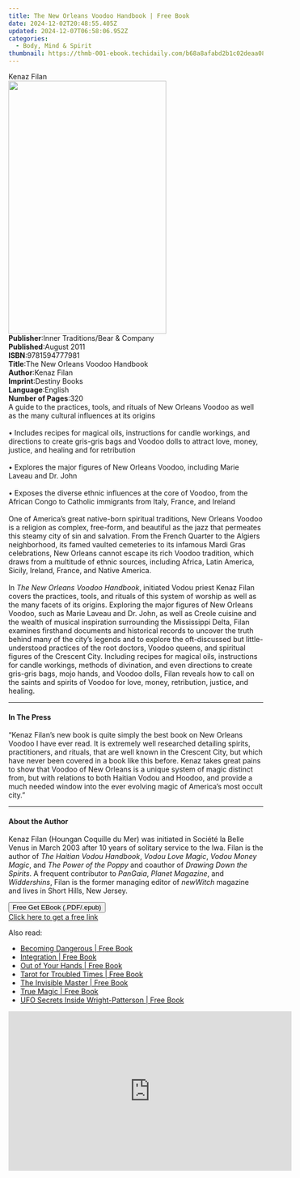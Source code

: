 ```yaml
---
title: The New Orleans Voodoo Handbook | Free Book
date: 2024-12-02T20:48:55.405Z
updated: 2024-12-07T06:58:06.952Z
categories:
  - Body, Mind & Spirit
thumbnail: https://thmb-001-ebook.techidaily.com/b68a8afabd2b1c02deaa0847a8d77f120cf0a6a080f8fe2d2746f8f456f85255.jpg
---
```

<main id="book-container">
  <div class="flex flex-col">
    <div class="book-brief flex-1 py-6 px-4 sm:p-6 md:py-10 md:px-8">
      <!-- brief-->
      <div class="book-brief-main">Kenaz Filan</div>
    </div>
    <div
      class="book-meta-info flex-1 grid gap-4 col-start-1 col-end-3 row-start-1 sm:mb-6 sm:grid-cols-4 lg:gap-6 lg:col-start-2 lg:row-end-6 lg:row-span-6 lg:mb-0"
    >
      <div
        class="book-meta-info-left place-content-center mt-4 p-4 text-sm leading-6 col-start-2 col-span-2 dark:text-slate-400"
      >
        <img
          class="w-full h-500 object-cover rounded-lg sm:h-255 sm:col-span-2 lg:col-span-full"
          src="https://img-001-ebook.techidaily.com/ce4e3b812092be0faf2982185a5782c4589e8098a19d20043fd77524fcf9f1ad.jpg"
          alt=""
          width="312"
          height="500"
        />
      </div>
      <div
        class="book-meta-info-right mt-2 col-start-1 row-start-2 col-span-3 self-center"
      >
        <!-- meta data  -->
        <div class="flex flex-col px-4 md:px-8">
          <div class="flex-1">
            <strong>Publisher</strong>:<span class="px-2"
              >Inner Traditions/Bear &amp; Company</span
            >
          </div>
          <div class="flex-1">
            <strong>Published</strong>:<span class="px-2">August 2011</span>
          </div>
          <div class="flex-1">
            <strong>ISBN</strong>:<span class="px-2">9781594777981</span>
          </div>
          <div class="flex-1">
            <strong>Title</strong>:<span class="px-2"
              >The New Orleans Voodoo Handbook</span
            >
          </div>
          <div class="flex-1">
            <strong>Author</strong>:<span class="px-2">Kenaz Filan</span>
          </div>
          <div class="flex-1">
            <strong>Imprint</strong>:<span class="px-2">Destiny Books</span>
          </div>
          <div class="flex-1">
            <strong>Language</strong>:<span class="px-2">English</span>
          </div>
          <div class="flex-1">
            <strong>Number of Pages</strong>:<span class="px-2">320</span>
          </div>
        </div>
      </div>
    </div>
    <div class="book-description flex-1 py-6 px-4 sm:p-6 md:py-10 md:px-8">
      <div class="book-description-main">
        <div accordion-content="" id="description">
          A guide to the practices, tools, and rituals of New Orleans Voodoo as
          well as the many cultural influences at its origins <br />
          <br />• Includes recipes for magical oils, instructions for candle
          workings, and directions to create gris-gris bags and Voodoo dolls to
          attract love, money, justice, and healing and for retribution <br />
          <br />• Explores the major figures of New Orleans Voodoo, including
          Marie Laveau and Dr. John <br />
          <br />• Exposes the diverse ethnic influences at the core of Voodoo,
          from the African Congo to Catholic immigrants from Italy, France, and
          Ireland <br />
          <br />One of America’s great native-born spiritual traditions, New
          Orleans Voodoo is a religion as complex, free-form, and beautiful as
          the jazz that permeates this steamy city of sin and salvation. From
          the French Quarter to the Algiers neighborhood, its famed vaulted
          cemeteries to its infamous Mardi Gras celebrations, New Orleans cannot
          escape its rich Voodoo tradition, which draws from a multitude of
          ethnic sources, including Africa, Latin America, Sicily, Ireland,
          France, and Native America. <br />
          <br />In <i>The New Orleans Voodoo Handbook</i>, initiated Vodou
          priest Kenaz Filan covers the practices, tools, and rituals of this
          system of worship as well as the many facets of its origins. Exploring
          the major figures of New Orleans Voodoo, such as Marie Laveau and Dr.
          John, as well as Creole cuisine and the wealth of musical inspiration
          surrounding the Mississippi Delta, Filan examines firsthand documents
          and historical records to uncover the truth behind many of the city’s
          legends and to explore the oft-discussed but little-understood
          practices of the root doctors, Voodoo queens, and spiritual figures of
          the Crescent City. Including recipes for magical oils, instructions
          for candle workings, methods of divination, and even directions to
          create gris-gris bags, mojo hands, and Voodoo dolls, Filan reveals how
          to call on the saints and spirits of Voodoo for love, money,
          retribution, justice, and healing.
        </div>
        <div class="accordion-fader"></div>
      </div>
    </div>
    <div class="book-excerpts flex-1 py-6 px-4 sm:p-6 md:py-10 md:px-8">
      <!-- excerpts-->
      <div class="book-excerpts-main">
        <hr />
        <h4 class="placeholder placeholder-heading">
          <span>In The Press</span>
        </h4>
        <p>
          “Kenaz Filan’s new book is quite simply the best book on New Orleans
          Voodoo I have ever read. It is extremely well researched detailing
          spirits, practitioners, and rituals, that are well known in the
          Crescent City, but which have never been covered in a book like this
          before. Kenaz takes great pains to show that Voodoo of New Orleans is
          a unique system of magic distinct from, but with relations to both
          Haitian Vodou and Hoodoo, and provide a much needed window into the
          ever evolving magic of America’s most occult city.”
        </p>
      </div>
    </div>
    <div class="book-about-author flex-1 py-6 px-4 sm:p-6 md:py-10 md:px-8">
      <!-- about author-->
      <div class="book-main-author-main">
        <hr />
        <h4 class="placeholder placeholder-heading">
          <span>About the Author</span>
        </h4>
        <p>
          Kenaz Filan (Houngan Coquille du Mer) was initiated in Société la
          Belle Venus in March 2003 after 10 years of solitary service to the
          lwa. Filan is the author of <i>The Haitian Vodou Handbook</i>,
          <i>Vodou Love Magic</i>, <i>Vodou Money Magic</i>, and
          <i>The Power of the Poppy</i> and coauthor of
          <i>Drawing Down the Spirits</i>. A frequent contributor to
          <i>PanGaia</i>, <i>Planet Magazine</i>, and <i>Widdershins</i>, Filan
          is the former managing editor of <i>newWitch</i> magazine and lives in
          Short Hills, New Jersey.
        </p>
      </div>
    </div>
    <div class="book-free-get flex-1 py-6 px-4 sm:p-6 md:py-10 md:px-8">
      <button
        id="btn-free-get"
        class="bg-blue-500 hover:bg-blue-700 text-white font-bold py-2 px-4 rounded"
      >
        Free Get EBook (.PDF/.epub)
      </button>
      <div id="countdown-display" class="px-2 text-lg mt-2"></div>
      <a
        id="free-link"
        class="hidden bg-blue-500 hover:bg-blue-700 text-white font-bold py-2 px-4 rounded"
        href="https://www.ebooks.com/en-us/book/95782628/the-new-orleans-voodoo-handbook/kenaz-filan/"
        target="_blank"
        >Click here to get a free link</a
      >
    </div>
    <script>
      let countdownTime = 0;
      let countdownInterval = null;
      document
        .getElementById('btn-free-get')
        .addEventListener('click', startCountdown);
      function startCountdown() {
        countdownTime = new Date().getTime() + 60000 * 3;
        countdownInterval = setInterval(updateCountdown, 1000);
        document.getElementById('btn-free-get').disabled = true;
        document
          .getElementById('btn-free-get')
          .classList.add('bg-gray-500', 'cursor-not-allowed');
      }
      function updateCountdown() {
        let currentTime = new Date().getTime();
        let timeLeft = countdownTime - currentTime;
        let secondsLeft = Math.floor(timeLeft / 1000);
        document.getElementById('countdown-display').innerHTML =
          `Remaining time: ${secondsLeft} seconds.`;
        if (secondsLeft <= 0) {
          clearInterval(countdownInterval);
          document.getElementById('btn-free-get').classList.add('hidden');
          document.getElementById('free-link').classList.remove('hidden');
          document.getElementById('countdown-display').innerHTML = '';
        }
      }
    </script>
  </div>
</main>

<ins class="adsbygoogle"
      style="display:block"
      data-ad-client="ca-pub-7571918770474297"
      data-ad-slot="8358498916"
      data-ad-format="auto"
      data-full-width-responsive="true"></ins>
    

<span class="atpl-alsoreadstyle">Also read:</span>
<div><ul>
<li><a href="https://novels-ebooks.techidaily.com/209513016-9781633411388-becoming-dangerous/"><u>Becoming Dangerous | Free Book</u></a></li>
<li><a href="https://novels-ebooks.techidaily.com/2094942-9781782798668-integration/"><u>Integration | Free Book</u></a></li>
<li><a href="https://novels-ebooks.techidaily.com/209513553-9781612834351-out-of-your-hands/"><u>Out of Your Hands | Free Book</u></a></li>
<li><a href="https://novels-ebooks.techidaily.com/209513018-9781633411135-tarot-for-troubled-times/"><u>Tarot for Troubled Times | Free Book</u></a></li>
<li><a href="https://novels-ebooks.techidaily.com/209512980-9781888729726-the-invisible-master/"><u>The Invisible Master | Free Book</u></a></li>
<li><a href="https://novels-ebooks.techidaily.com/209513015-9781633411197-true-magic/"><u>True Magic | Free Book</u></a></li>
<li><a href="https://novels-ebooks.techidaily.com/209513019-9781633411319-ufo-secrets-inside-wright-patterson/"><u>UFO Secrets Inside Wright-Patterson | Free Book</u></a></li>
</ul></div>

<!-- affiliate ads begin -->
<iframe width="560" height="315" src="https://www.youtube.com/embed/qObsqoJB9LI?si=ppqxfXzP0UL4J6Tp" title="YouTube video player" frameborder="0" allow="accelerometer; autoplay; clipboard-write; encrypted-media; gyroscope; picture-in-picture; web-share" referrerpolicy="strict-origin-when-cross-origin" allowfullscreen></iframe>
<!-- affiliate ads end -->

